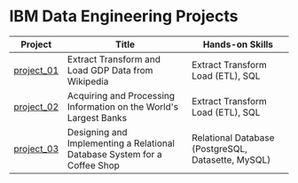 # IBM Data Engineering Projects

| Project | Title | Hands-on Skills |
| ------------- | ------------- | ------------- |
| [project_01](project_01) | Extract Transform and Load GDP Data from Wikipedia | Extract Transform Load (ETL), SQL |
| [project_02](project_02) | Acquiring and Processing Information on the World's Largest Banks | Extract Transform Load (ETL), SQL |
| [project_03](project_03) | Designing and Implementing a Relational Database System for a Coffee Shop | Relational Database (PostgreSQL, Datasette, MySQL) |
